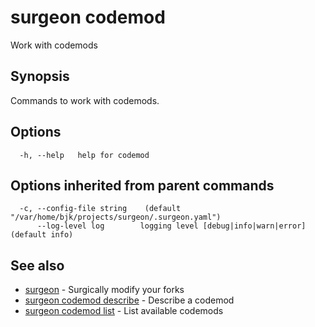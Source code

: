 # surgeon codemod

Work with codemods

## Synopsis

Commands to work with codemods.

## Options

```
  -h, --help   help for codemod
```

## Options inherited from parent commands

```
  -c, --config-file string    (default "/var/home/bjk/projects/surgeon/.surgeon.yaml")
      --log-level log        logging level [debug|info|warn|error] (default info)
```

## See also

* [surgeon](surgeon.md)	 - Surgically modify your forks
* [surgeon codemod describe](surgeon_codemod_describe.md)	 - Describe a codemod
* [surgeon codemod list](surgeon_codemod_list.md)	 - List available codemods

